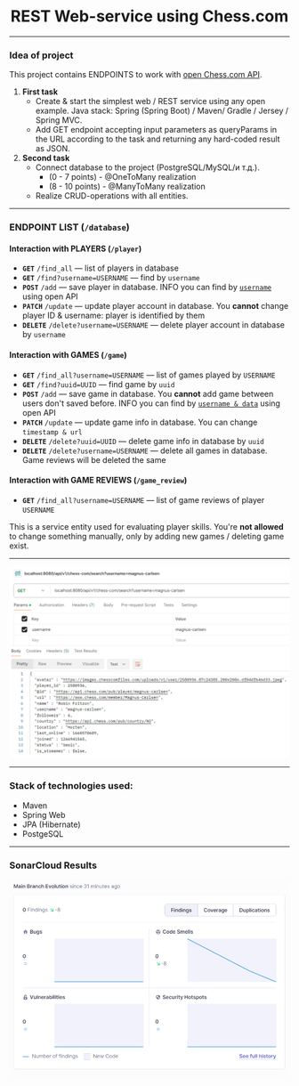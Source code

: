 <h1 style="text-align: center">REST Web-service using Chess.com</h1>  

*********************************
### Idea of project
This project contains ENDPOINTS to work with <a style = "text-decoration: underline" href = "https://www.chess.com/news/view/published-data-api">open Chess.com API</a>.
1. <b>First task</b>  
    - Create & start the simplest web / REST service using any open example. Java stack: Spring (Spring Boot) / Maven/ Gradle / Jersey / Spring MVC.   
    - Add GET endpoint accepting input parameters as queryParams in the URL according to the task and returning any hard-coded result as JSON.
2. <b>Second task</b>
    -  Connect database to the project (PostgreSQL/MySQL/и т.д.).  
        - (0 - 7 points) - @OneToMany realization  
        - (8 - 10 points) - @ManyToMany  realization  
    - Realize CRUD-operations with all entities.
   
*********************************
### ENDPOINT LIST (`/database`)

#### Interaction with PLAYERS (`/player`)  
* <b>`GET`</b> `/find_all` — list of players in database
* <b>`GET`</b> `/find?username=USERNAME` — find by `username`
* <b>`POST`</b> `/add` — save player in database. INFO you can find by <a style = "text-decoration: underline" href = "https://api.chess.com/pub/player/u_rich1">`username`</a> using <a style = "text-decoration: none" href = "https://www.chess.com/news/view/published-data-api">open API</a>
* <b>`PATCH`</b> `/update` — update player account in database. You <b>cannot</b> change player ID & username: player is identified by them
* <b>`DELETE`</b> `/delete?username=USERNAME` — delete player account in database by `username`

#### Interaction with GAMES (`/game`)  
* <b>`GET`</b> `/find_all?username=USERNAME` — list of games played by `USERNAME`
* <b>`GET`</b> `/find?uuid=UUID` — find game by `uuid`
* <b>`POST`</b> `/add` — save game in database. You <b>cannot</b> add game between users don't saved before. INFO you can find by <a style = "text-decoration: underline" href = "https://api.chess.com/pub/player/u_rich1/games/2022/12">`username & data`</a> using <a style = "text-decoration: none" href = "https://www.chess.com/news/view/published-data-api">open API</a>
* <b>`PATCH`</b> `/update` — update game info in database. You can change `timestamp & url`
* <b>`DELETE`</b> `/delete?uuid=UUID` — delete game info in database by `uuid`
* <b>`DELETE`</b> `/delete?username=USERNAME` — delete all games in database. Game reviews will be deleted the same

#### Interaction with GAME REVIEWS (`/game_review`)  
* <b>`GET`</b> `/find_all?username=USERNAME` — list of game reviews of player `USERNAME`

This is a service entity used for evaluating player skills. You're <b>not allowed</b> to change something manually, only by adding new games / deleting game exist.
*********************************
![img.png](src/main/resources/static/POSTMAN.png)

*********************************
### Stack of technologies used:  
* Maven
* Spring Web
* JPA (Hibernate)
* PostgeSQL
*********************************

### SonarCloud Results  
![img.png](src/main/resources/static/sonar.png)
